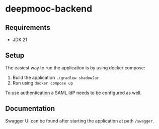 # deepmooc-backend

## Requirements

- JDK 21

## Setup

The easiest way to run the application is by using docker compose:

1. Build the application `./gradlew shadowJar`
2. Run using `docker compose up`

To use authentication a SAML IdP needs to be configured as well.

## Documentation

Swagger UI can be found after starting the application at path `/swagger`.
